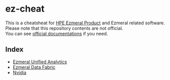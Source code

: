 # ez-cheat
This is a cheatsheat for [HPE Ezmeral Product](https://www.hpe.com/us/en/software.html) and Ezmeral related software.  
Please note that this repository contents are not official.  
You can see [official documentations](https://docs.ezmeral.hpe.com/index.html) if you need.

## Index
- [Ezmeral Unified Analytics](ezua)
- [Ezmeral Data Fabric](ezdf)
- [Nvidia](nvidia)